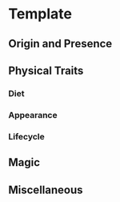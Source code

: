 # Template

## Origin and Presence

## Physical Traits

### Diet

### Appearance

### Lifecycle

## Magic

## Miscellaneous
